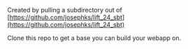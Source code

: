 Created by pulling a subdirectory out of [https://github.com/josephks/lift_24_sbt](https://github.com/josephks/lift_24_sbt)

Clone this repo to get a base you can build your webapp on.
